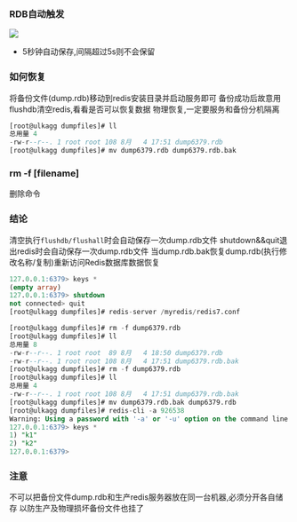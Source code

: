 ### RDB自动触发
![](image-20230804175322953.png)

+ 5秒钟自动保存,间隔超过5s则不会保留

### 如何恢复
将备份文件(dump.rdb)移动到redis安装目录并启动服务即可
备份成功后故意用flushdb清空redis,看看是否可以恢复数据
物理恢复,一定要服务和备份分机隔离
```sql
[root@ulkagg dumpfiles]# ll
总用量 4
-rw-r--r--. 1 root root 108 8月   4 17:51 dump6379.rdb
[root@ulkagg dumpfiles]# mv dump6379.rdb dump6379.rdb.bak

```
### rm -f [filename]
删除命令
### 结论
清空执行`flushdb/flushall`时会自动保存一次dump.rdb文件
shutdown&&quit退出redis时会自动保存一次dump.rdb文件
当dump.rdb.bak恢复dump.rdb(执行修改名称/复制)重新访问Redis数据库数据恢复
```sql
127.0.0.1:6379> keys *
(empty array)
127.0.0.1:6379> shutdown
not connected> quit
[root@ulkagg dumpfiles]# redis-server /myredis/redis7.conf

[root@ulkagg dumpfiles]# rm -f dump6379.rdb
[root@ulkagg dumpfiles]# ll
总用量 8
-rw-r--r--. 1 root root  89 8月   4 18:50 dump6379.rdb
-rw-r--r--. 1 root root 108 8月   4 17:51 dump6379.rdb.bak
[root@ulkagg dumpfiles]# rm -f dump6379.rdb
[root@ulkagg dumpfiles]# ll
总用量 4
-rw-r--r--. 1 root root 108 8月   4 17:51 dump6379.rdb.bak
[root@ulkagg dumpfiles]# mv dump6379.rdb.bak dump6379.rdb
[root@ulkagg dumpfiles]# redis-cli -a 926538
Warning: Using a password with '-a' or '-u' option on the command line interface may not be safe.
127.0.0.1:6379> keys *
1) "k1"
2) "k2"
127.0.0.1:6379> 
```
### 注意
不可以把备份文件dump.rdb和生产redis服务器放在同一台机器,必须分开各自储存
以防生产及物理损坏备份文件也挂了


